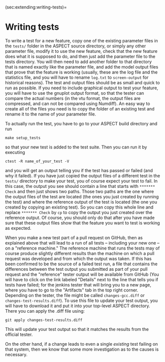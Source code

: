 (sec:extending:writing-tests)=
# Writing tests

To write a test for a new feature, copy one of the existing parameter files in
the `tests/` folder in the ASPECT source
directory, or simply any other parameter file, modify it to use the new
feature, check that the new feature does what it is supposed to do, and then
just add the parameter file to the tests directory. You will then need to add
another folder to that directory that is named exactly like the parameter
file, and add the model output files that prove that the feature is working
(usually, these are the log file and the statistics file, and you will have to
rename `log.txt` to `screen-output` for historical reasons). The test and
output files should be as small and quick to run as possible. If you need to
include graphical output to test your feature, you will have to use the
gnuplot output format, so that the tester can compare the actual numbers (in
the vtu format, the output files are compressed, and can not be compared using
Numdiff). An easy way to create all of the files you need is to copy the
folder of an existing test and rename it to the name of your parameter file.

To actually run the test, you have to go to your
ASPECT build directory and run

``` ksh
make setup_tests
```

so that your new test is added to the test suite. Then you can run it by
executing

``` ksh
ctest -R name_of_your_test -V
```

and you will get an output telling you if the test has passed or failed (and
why it failed). If you have just copied the output files of a different test
in the `tests/` directory to make your test, you of course expect your test to
fail. In this case, the output you see should contain a line that starts with
`******* Check` and then just shows two paths. Those two paths are the one
where the output files of the test are located (the ones you just created by
running the test) and where the reference output of the test is located (the
one you created by copying an existing test). So you can copy this whole line
and replace `******* Check` by `cp` to copy the output you just created over
the reference output. Of course, you should only do that after you have made
sure that these output files show that the feature you want to test is working
as expected.

When you make a new test part of a pull request on GitHub, then as explained
above that will lead to a run of all tests &ndash; including your new one
&ndash; on a "reference machine." The reference machine that runs
the tests may of course produce slightly different results than the machine on
which a pull request was developed and from which the output was taken. If
this has been confirmed to be the source of a failed test run, a file that
contains the differences between the test output you submitted as part of your
pull request and the "reference" tester output will be available
from GitHub (You will have to click on the link labeled "Details"
next to the line that tells you if tests have failed; for the jenkins tester
that will bring you to a new page, where you have to go to the
"Artifacts" tab in the top right corner. Depending on the tester,
the file might be called `changes-gcc.diff` or `changes-test-results.diff`).
To use this file to update your test output, you will have to download it and
put it into your top-level ASPECT directory.
There you can apply the .diff file using:

``` ksh
git apply changes-test-results.diff
```

This will update your test output so that it matches the results from the
official tester.

On the other hand, if a change leads to even a single *existing* test failing
on that system, then we know that some more investigation as to the causes is
necessary.

